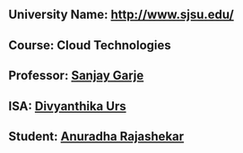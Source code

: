 ## University Name: http://www.sjsu.edu/

## Course: Cloud Technologies

## Professor: [Sanjay Garje](https://www.linkedin.com/in/sanjaygarje/)

## ISA: [Divyanthika Urs](https://www.linkedin.com/in/divyankithaurs/)

## Student: [Anuradha Rajashekar](https://www.linkedin.com/in/anu-raj-4b950092/)

